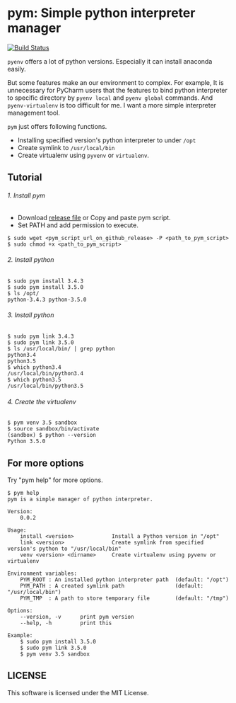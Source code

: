 # pym: Simple python interpreter manager

[![Build Status](https://travis-ci.org/c-bata/pym.svg?branch=master)](https://travis-ci.org/c-bata/pym)

`pyenv` offers a lot of python versions.
Especially it can install anaconda easily.

But some features make an our environment to complex.
For example, It is unnecessary for PyCharm users that the features to bind python interpreter to specific directory
by `pyenv local` and `pyenv global` commands.
And `pyenv-virtualenv` is too difficult for me.
I want a more simple interpreter management tool.

`pym` just offers following functions.

- Installing specified version's python interpreter to under `/opt`
- Create symlink to `/usr/local/bin`
- Create virtualenv using `pyvenv` or `virtualenv`.


## Tutorial

###### 1. Install pym

- Download [release file](https://github.com/c-bata/pym/releases) or Copy and paste pym script.
- Set PATH and add permission to execute.

```
$ sudo wget <pym_script_url_on_github_release> -P <path_to_pym_script>
$ sudo chmod +x <path_to_pym_script>
```


###### 2. Install python

```
$ sudo pym install 3.4.3
$ sudo pym install 3.5.0
$ ls /opt/
python-3.4.3 python-3.5.0
```


###### 3. Install python

```
$ sudo pym link 3.4.3
$ sudo pym link 3.5.0
$ ls /usr/local/bin/ | grep python
python3.4
python3.5
$ which python3.4
/usr/local/bin/python3.4
$ which python3.5
/usr/local/bin/python3.5
```


###### 4. Create the virtualenv

```
$ pym venv 3.5 sandbox
$ source sandbox/bin/activate
(sandbox) $ python --version
Python 3.5.0
```


## For more options

Try "pym help" for more options.

```
$ pym help
pym is a simple manager of python interpreter.

Version:
    0.0.2

Usage:
    install <version>            Install a Python version in "/opt"
    link <version>               Create symlink from specified version's python to "/usr/local/bin"
    venv <version> <dirname>     Create virtualenv using pyvenv or virtualenv

Environment variables:
    PYM_ROOT : An installed python interpreter path  (default: "/opt")
    PYM_PATH : A created symlink path                (default: "/usr/local/bin")
    PYM_TMP  : A path to store temporary file        (default: "/tmp")

Options:
    --version, -v      print pym version
    --help, -h         print this

Example:
    $ sudo pym install 3.5.0
    $ sudo pym link 3.5.0
    $ pym venv 3.5 sandbox
```

## LICENSE

This software is licensed under the MIT License.


